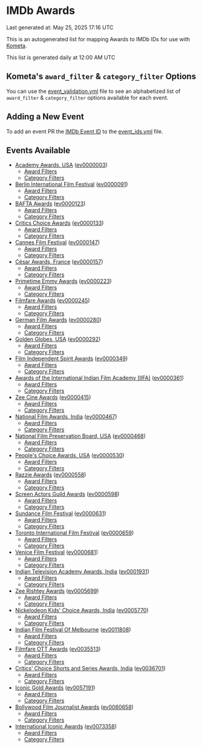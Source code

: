 # IMDb Awards

Last generated at: May 25, 2025 17:16 UTC

This is an autogenerated list for mapping Awards to IMDb IDs for use with [Kometa](https://github.com/Kometa-Team/Kometa).

This list is generated daily at 12:00 AM UTC 

## Kometa's `award_filter` & `category_filter` Options

You can use the [event_validation.yml](https://github.com/Kometa-Team/IMDb-Awards/blob/master/event_validation.yml) file to see an alphabetized list of `award_filter` & `category_filter` options available for each event.

## Adding a New Event

To add an event PR the [IMDb Event ID](https://www.imdb.com/event/all/) to the [event_ids.yml](https://github.com/Kometa-Team/IMDb-Awards/blob/master/event_ids.yml) file.

## Events Available

* [Academy Awards, USA](https://www.imdb.com/event/ev0000003) ([ev0000003](https://github.com/Kometa-Team/IMDb-Awards/blob/master/event_validation.yml#L1))
  * [Award Filters](https://github.com/Kometa-Team/IMDb-Awards/blob/master/event_validation.yml#L6)
  * [Category Filters](https://github.com/Kometa-Team/IMDb-Awards/blob/master/event_validation.yml#L14)
* [Berlin International Film Festival](https://www.imdb.com/event/ev0000091) ([ev0000091](https://github.com/Kometa-Team/IMDb-Awards/blob/master/event_validation.yml#L148))
  * [Award Filters](https://github.com/Kometa-Team/IMDb-Awards/blob/master/event_validation.yml#L153)
  * [Category Filters](https://github.com/Kometa-Team/IMDb-Awards/blob/master/event_validation.yml#L351)
* [BAFTA Awards](https://www.imdb.com/event/ev0000123) ([ev0000123](https://github.com/Kometa-Team/IMDb-Awards/blob/master/event_validation.yml#L636))
  * [Award Filters](https://github.com/Kometa-Team/IMDb-Awards/blob/master/event_validation.yml#L641)
  * [Category Filters](https://github.com/Kometa-Team/IMDb-Awards/blob/master/event_validation.yml#L674)
* [Critics Choice Awards](https://www.imdb.com/event/ev0000133) ([ev0000133](https://github.com/Kometa-Team/IMDb-Awards/blob/master/event_validation.yml#L1172))
  * [Award Filters](https://github.com/Kometa-Team/IMDb-Awards/blob/master/event_validation.yml#L1175)
  * [Category Filters](https://github.com/Kometa-Team/IMDb-Awards/blob/master/event_validation.yml#L1180)
* [Cannes Film Festival](https://www.imdb.com/event/ev0000147) ([ev0000147](https://github.com/Kometa-Team/IMDb-Awards/blob/master/event_validation.yml#L1281))
  * [Award Filters](https://github.com/Kometa-Team/IMDb-Awards/blob/master/event_validation.yml#L1286)
  * [Category Filters](https://github.com/Kometa-Team/IMDb-Awards/blob/master/event_validation.yml#L1453)
* [César Awards, France](https://www.imdb.com/event/ev0000157) ([ev0000157](https://github.com/Kometa-Team/IMDb-Awards/blob/master/event_validation.yml#L1685))
  * [Award Filters](https://github.com/Kometa-Team/IMDb-Awards/blob/master/event_validation.yml#L1689)
  * [Category Filters](https://github.com/Kometa-Team/IMDb-Awards/blob/master/event_validation.yml#L1694)
* [Primetime Emmy Awards](https://www.imdb.com/event/ev0000223) ([ev0000223](https://github.com/Kometa-Team/IMDb-Awards/blob/master/event_validation.yml#L1754))
  * [Award Filters](https://github.com/Kometa-Team/IMDb-Awards/blob/master/event_validation.yml#L1759)
  * [Category Filters](https://github.com/Kometa-Team/IMDb-Awards/blob/master/event_validation.yml#L1766)
* [Filmfare Awards](https://www.imdb.com/event/ev0000245) ([ev0000245](https://github.com/Kometa-Team/IMDb-Awards/blob/master/event_validation.yml#L2977))
  * [Award Filters](https://github.com/Kometa-Team/IMDb-Awards/blob/master/event_validation.yml#L2981)
  * [Category Filters](https://github.com/Kometa-Team/IMDb-Awards/blob/master/event_validation.yml#L2990)
* [German Film Awards](https://www.imdb.com/event/ev0000280) ([ev0000280](https://github.com/Kometa-Team/IMDb-Awards/blob/master/event_validation.yml#L3081))
  * [Award Filters](https://github.com/Kometa-Team/IMDb-Awards/blob/master/event_validation.yml#L3086)
  * [Category Filters](https://github.com/Kometa-Team/IMDb-Awards/blob/master/event_validation.yml#L3109)
* [Golden Globes, USA](https://www.imdb.com/event/ev0000292) ([ev0000292](https://github.com/Kometa-Team/IMDb-Awards/blob/master/event_validation.yml#L3182))
  * [Award Filters](https://github.com/Kometa-Team/IMDb-Awards/blob/master/event_validation.yml#L3187)
  * [Category Filters](https://github.com/Kometa-Team/IMDb-Awards/blob/master/event_validation.yml#L3195)
* [Film Independent Spirit Awards](https://www.imdb.com/event/ev0000349) ([ev0000349](https://github.com/Kometa-Team/IMDb-Awards/blob/master/event_validation.yml#L3361))
  * [Award Filters](https://github.com/Kometa-Team/IMDb-Awards/blob/master/event_validation.yml#L3364)
  * [Category Filters](https://github.com/Kometa-Team/IMDb-Awards/blob/master/event_validation.yml#L3373)
* [Awards of the International Indian Film Academy (IIFA)](https://www.imdb.com/event/ev0000361) ([ev0000361](https://github.com/Kometa-Team/IMDb-Awards/blob/master/event_validation.yml#L3413))
  * [Award Filters](https://github.com/Kometa-Team/IMDb-Awards/blob/master/event_validation.yml#L3416)
  * [Category Filters](https://github.com/Kometa-Team/IMDb-Awards/blob/master/event_validation.yml#L3426)
* [Zee Cine Awards](https://www.imdb.com/event/ev0000415) ([ev0000415](https://github.com/Kometa-Team/IMDb-Awards/blob/master/event_validation.yml#L3521))
  * [Award Filters](https://github.com/Kometa-Team/IMDb-Awards/blob/master/event_validation.yml#L3523)
  * [Category Filters](https://github.com/Kometa-Team/IMDb-Awards/blob/master/event_validation.yml#L3533)
* [National Film Awards, India](https://www.imdb.com/event/ev0000467) ([ev0000467](https://github.com/Kometa-Team/IMDb-Awards/blob/master/event_validation.yml#L3640))
  * [Award Filters](https://github.com/Kometa-Team/IMDb-Awards/blob/master/event_validation.yml#L3644)
  * [Category Filters](https://github.com/Kometa-Team/IMDb-Awards/blob/master/event_validation.yml#L3658)
* [National Film Preservation Board, USA](https://www.imdb.com/event/ev0000468) ([ev0000468](https://github.com/Kometa-Team/IMDb-Awards/blob/master/event_validation.yml#L3853))
  * [Award Filters](https://github.com/Kometa-Team/IMDb-Awards/blob/master/event_validation.yml#L3856)
  * [Category Filters](https://github.com/Kometa-Team/IMDb-Awards/blob/master/event_validation.yml#L3858)
* [People's Choice Awards, USA](https://www.imdb.com/event/ev0000530) ([ev0000530](https://github.com/Kometa-Team/IMDb-Awards/blob/master/event_validation.yml#L3861))
  * [Award Filters](https://github.com/Kometa-Team/IMDb-Awards/blob/master/event_validation.yml#L3864)
  * [Category Filters](https://github.com/Kometa-Team/IMDb-Awards/blob/master/event_validation.yml#L3867)
* [Razzie Awards](https://www.imdb.com/event/ev0000558) ([ev0000558](https://github.com/Kometa-Team/IMDb-Awards/blob/master/event_validation.yml#L4110))
  * [Award Filters](https://github.com/Kometa-Team/IMDb-Awards/blob/master/event_validation.yml#L4113)
  * [Category Filters](https://github.com/Kometa-Team/IMDb-Awards/blob/master/event_validation.yml#L4118)
* [Screen Actors Guild Awards](https://www.imdb.com/event/ev0000598) ([ev0000598](https://github.com/Kometa-Team/IMDb-Awards/blob/master/event_validation.yml#L4158))
  * [Award Filters](https://github.com/Kometa-Team/IMDb-Awards/blob/master/event_validation.yml#L4161)
  * [Category Filters](https://github.com/Kometa-Team/IMDb-Awards/blob/master/event_validation.yml#L4163)
* [Sundance Film Festival](https://www.imdb.com/event/ev0000631) ([ev0000631](https://github.com/Kometa-Team/IMDb-Awards/blob/master/event_validation.yml#L4189))
  * [Award Filters](https://github.com/Kometa-Team/IMDb-Awards/blob/master/event_validation.yml#L4192)
  * [Category Filters](https://github.com/Kometa-Team/IMDb-Awards/blob/master/event_validation.yml#L4243)
* [Toronto International Film Festival](https://www.imdb.com/event/ev0000659) ([ev0000659](https://github.com/Kometa-Team/IMDb-Awards/blob/master/event_validation.yml#L4361))
  * [Award Filters](https://github.com/Kometa-Team/IMDb-Awards/blob/master/event_validation.yml#L4364)
  * [Category Filters](https://github.com/Kometa-Team/IMDb-Awards/blob/master/event_validation.yml#L4421)
* [Venice Film Festival](https://www.imdb.com/event/ev0000681) ([ev0000681](https://github.com/Kometa-Team/IMDb-Awards/blob/master/event_validation.yml#L4500))
  * [Award Filters](https://github.com/Kometa-Team/IMDb-Awards/blob/master/event_validation.yml#L4505)
  * [Category Filters](https://github.com/Kometa-Team/IMDb-Awards/blob/master/event_validation.yml#L4847)
* [Indian Television Academy Awards, India](https://www.imdb.com/event/ev0001931) ([ev0001931](https://github.com/Kometa-Team/IMDb-Awards/blob/master/event_validation.yml#L5300))
  * [Award Filters](https://github.com/Kometa-Team/IMDb-Awards/blob/master/event_validation.yml#L5303)
  * [Category Filters](https://github.com/Kometa-Team/IMDb-Awards/blob/master/event_validation.yml#L5312)
* [Zee Rishtey Awards](https://www.imdb.com/event/ev0005699) ([ev0005699](https://github.com/Kometa-Team/IMDb-Awards/blob/master/event_validation.yml#L5503))
  * [Award Filters](https://github.com/Kometa-Team/IMDb-Awards/blob/master/event_validation.yml#L5505)
  * [Category Filters](https://github.com/Kometa-Team/IMDb-Awards/blob/master/event_validation.yml#L5507)
* [Nickelodeon Kids' Choice Awards, India](https://www.imdb.com/event/ev0005770) ([ev0005770](https://github.com/Kometa-Team/IMDb-Awards/blob/master/event_validation.yml#L5586))
  * [Award Filters](https://github.com/Kometa-Team/IMDb-Awards/blob/master/event_validation.yml#L5588)
  * [Category Filters](https://github.com/Kometa-Team/IMDb-Awards/blob/master/event_validation.yml#L5591)
* [Indian Film Festival Of Melbourne](https://www.imdb.com/event/ev0011808) ([ev0011808](https://github.com/Kometa-Team/IMDb-Awards/blob/master/event_validation.yml#L5626))
  * [Award Filters](https://github.com/Kometa-Team/IMDb-Awards/blob/master/event_validation.yml#L5628)
  * [Category Filters](https://github.com/Kometa-Team/IMDb-Awards/blob/master/event_validation.yml#L5640)
* [Filmfare OTT Awards](https://www.imdb.com/event/ev0035513) ([ev0035513](https://github.com/Kometa-Team/IMDb-Awards/blob/master/event_validation.yml#L5663))
  * [Award Filters](https://github.com/Kometa-Team/IMDb-Awards/blob/master/event_validation.yml#L5665)
  * [Category Filters](https://github.com/Kometa-Team/IMDb-Awards/blob/master/event_validation.yml#L5671)
* [Critics’ Choice Shorts and Series Awards, India](https://www.imdb.com/event/ev0036701) ([ev0036701](https://github.com/Kometa-Team/IMDb-Awards/blob/master/event_validation.yml#L5753))
  * [Award Filters](https://github.com/Kometa-Team/IMDb-Awards/blob/master/event_validation.yml#L5755)
  * [Category Filters](https://github.com/Kometa-Team/IMDb-Awards/blob/master/event_validation.yml#L5758)
* [Iconic Gold Awards](https://www.imdb.com/event/ev0057191) ([ev0057191](https://github.com/Kometa-Team/IMDb-Awards/blob/master/event_validation.yml#L5776))
  * [Award Filters](https://github.com/Kometa-Team/IMDb-Awards/blob/master/event_validation.yml#L5778)
  * [Category Filters](https://github.com/Kometa-Team/IMDb-Awards/blob/master/event_validation.yml#L5780)
* [Bollywood Film Journalist Awards](https://www.imdb.com/event/ev0060658) ([ev0060658](https://github.com/Kometa-Team/IMDb-Awards/blob/master/event_validation.yml#L5887))
  * [Award Filters](https://github.com/Kometa-Team/IMDb-Awards/blob/master/event_validation.yml#L5889)
  * [Category Filters](https://github.com/Kometa-Team/IMDb-Awards/blob/master/event_validation.yml#L5894)
* [International Iconic Awards](https://www.imdb.com/event/ev0073358) ([ev0073358](https://github.com/Kometa-Team/IMDb-Awards/blob/master/event_validation.yml#L5906))
  * [Award Filters](https://github.com/Kometa-Team/IMDb-Awards/blob/master/event_validation.yml#L5908)
  * [Category Filters](https://github.com/Kometa-Team/IMDb-Awards/blob/master/event_validation.yml#L5912)
